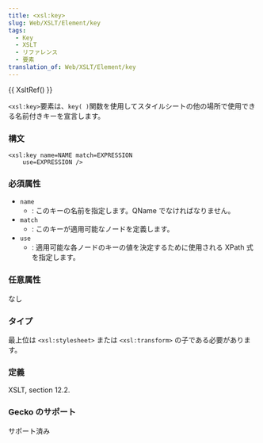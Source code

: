 ```yaml
---
title: <xsl:key>
slug: Web/XSLT/Element/key
tags:
  - Key
  - XSLT
  - リファレンス
  - 要素
translation_of: Web/XSLT/Element/key
---
```

{{ XsltRef() }}

`<xsl:key>`要素は、`key( )`関数を使用してスタイルシートの他の場所で使用できる名前付きキーを宣言します。

### 構文

```
<xsl:key name=NAME match=EXPRESSION
	use=EXPRESSION />
```

### 必須属性

- `name`
  - : このキーの名前を指定します。QName でなければなりません。
- `match`
  - : このキーが適用可能なノードを定義します。
- `use`
  - : 適用可能な各ノードのキーの値を決定するために使用される XPath 式を指定します。

### 任意属性

なし

### タイプ

最上位は `<xsl:stylesheet>` または `<xsl:transform>` の子である必要があります。

### 定義

XSLT, section 12.2.

### Gecko のサポート

サポート済み
